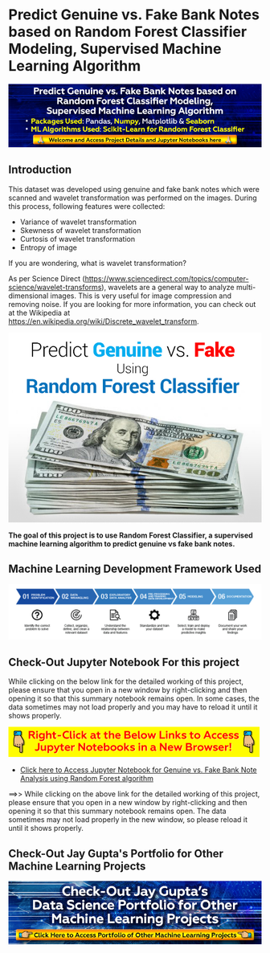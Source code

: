 # Predict Genuine vs. Fake Bank Notes based on Random Forest Classifier Modeling, Supervised Machine Learning Algorithm

<p align="center">
<img src="https://github.com/jayguptacal/portfolio/blob/main/image/Genuine_Fake_BankNotes_welcome.jpg">
</p>

## Introduction
<p>This dataset was developed using genuine and fake bank notes which were scanned and wavelet transformation was performed on the images. During this process, following features were collected:</p>

- Variance of wavelet transformation
- Skewness of wavelet transformation
- Curtosis of wavelet transformation
- Entropy of image

If you are wondering, what is wavelet transformation?

As per Science Direct (https://www.sciencedirect.com/topics/computer-science/wavelet-transforms), wavelets are a general way to analyze multi-dimensional images. This is very useful for image compression and removing noise. If you are looking for more information, you can check out at the Wikipedia at https://en.wikipedia.org/wiki/Discrete_wavelet_transform.

<p align="center">
<img src="https://github.com/jayguptacal/portfolio/blob/main/image/genuine_fake_ml_model.jpg">
</p>

**The goal of this project is to use Random Forest Classifier, a supervised machine learning algorithm to predict genuine vs fake bank notes.**

## Machine Learning Development Framework Used ##
<p align="center">
<img src="https://github.com/jayguptacal/portfolio/blob/main/image/MLmethodology.jpg">
</p>

## Check-Out Jupyter Notebook For this project ##

While clicking on the below link for the detailed working of this project, please ensure that you open in a new window by right-clicking and then opening it so that this summary notebook remains open. In some cases, the data sometimes may not load properly and you may have to reload it until it shows properly.

<img src="https://github.com/jayguptacal/portfolio/blob/main/image/bannerOpenNotebooks.jpg">

* <a href="https://github.com/jayguptacal/BankingAndInvestments/blob/main/BankNotesDetection/random_forest_real_fake_notes.ipynb">Click here to Access Jupyter Notebook for Genuine vs. Fake Bank Note Analysis using Random Forest algorithm </a>

==>> While clicking on the above link for the detailed working of this project, please ensure that you open in a new window by right-clicking and then opening it so that this summary notebook remains open. The data sometimes may not load properly in the new window, so please reload it until it shows properly.


## Check-Out Jay Gupta's Portfolio for Other Machine Learning Projects ##
<p align="center">
<a href="https://jayguptacal.github.io/portfolio/" target="_blank"><img src="https://github.com/jayguptacal/portfolio/blob/main/image/FullPortfolioBanner.jpg"></a>
</p>


